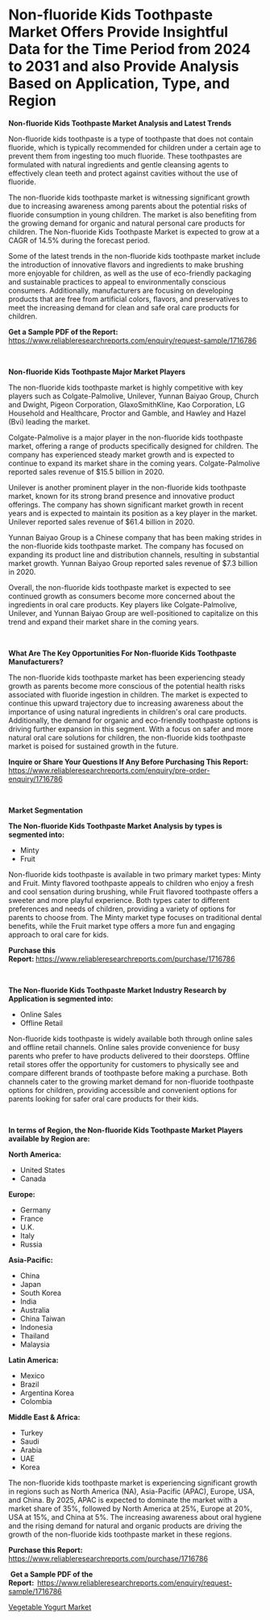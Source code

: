 <p><h1>Non-fluoride Kids Toothpaste Market Offers Provide Insightful Data for the Time Period from 2024 to 2031 and also Provide Analysis Based on Application, Type, and Region</h1></p><p><strong>Non-fluoride Kids Toothpaste Market Analysis and Latest Trends</strong></p>
<p><p>Non-fluoride kids toothpaste is a type of toothpaste that does not contain fluoride, which is typically recommended for children under a certain age to prevent them from ingesting too much fluoride. These toothpastes are formulated with natural ingredients and gentle cleansing agents to effectively clean teeth and protect against cavities without the use of fluoride.</p><p>The non-fluoride kids toothpaste market is witnessing significant growth due to increasing awareness among parents about the potential risks of fluoride consumption in young children. The market is also benefiting from the growing demand for organic and natural personal care products for children. The Non-fluoride Kids Toothpaste Market is expected to grow at a CAGR of 14.5% during the forecast period.</p><p>Some of the latest trends in the non-fluoride kids toothpaste market include the introduction of innovative flavors and ingredients to make brushing more enjoyable for children, as well as the use of eco-friendly packaging and sustainable practices to appeal to environmentally conscious consumers. Additionally, manufacturers are focusing on developing products that are free from artificial colors, flavors, and preservatives to meet the increasing demand for clean and safe oral care products for children.</p></p>
<p><strong>Get a Sample PDF of the Report:&nbsp;</strong> <a href="https://www.reliableresearchreports.com/enquiry/request-sample/1716786">https://www.reliableresearchreports.com/enquiry/request-sample/1716786</a></p>
<p>&nbsp;</p>
<p><strong>Non-fluoride Kids Toothpaste Major Market Players</strong></p>
<p><p>The non-fluoride kids toothpaste market is highly competitive with key players such as Colgate-Palmolive, Unilever, Yunnan Baiyao Group, Church and Dwight, Pigeon Corporation, GlaxoSmithKline, Kao Corporation, LG Household and Healthcare, Proctor and Gamble, and Hawley and Hazel (Bvi) leading the market.</p><p>Colgate-Palmolive is a major player in the non-fluoride kids toothpaste market, offering a range of products specifically designed for children. The company has experienced steady market growth and is expected to continue to expand its market share in the coming years. Colgate-Palmolive reported sales revenue of $15.5 billion in 2020.</p><p>Unilever is another prominent player in the non-fluoride kids toothpaste market, known for its strong brand presence and innovative product offerings. The company has shown significant market growth in recent years and is expected to maintain its position as a key player in the market. Unilever reported sales revenue of $61.4 billion in 2020.</p><p>Yunnan Baiyao Group is a Chinese company that has been making strides in the non-fluoride kids toothpaste market. The company has focused on expanding its product line and distribution channels, resulting in substantial market growth. Yunnan Baiyao Group reported sales revenue of $7.3 billion in 2020.</p><p>Overall, the non-fluoride kids toothpaste market is expected to see continued growth as consumers become more concerned about the ingredients in oral care products. Key players like Colgate-Palmolive, Unilever, and Yunnan Baiyao Group are well-positioned to capitalize on this trend and expand their market share in the coming years.</p></p>
<p>&nbsp;</p>
<p><strong>What Are The Key Opportunities For Non-fluoride Kids Toothpaste Manufacturers?</strong></p>
<p><p>The non-fluoride kids toothpaste market has been experiencing steady growth as parents become more conscious of the potential health risks associated with fluoride ingestion in children. The market is expected to continue this upward trajectory due to increasing awareness about the importance of using natural ingredients in children's oral care products. Additionally, the demand for organic and eco-friendly toothpaste options is driving further expansion in this segment. With a focus on safer and more natural oral care solutions for children, the non-fluoride kids toothpaste market is poised for sustained growth in the future.</p></p>
<p><strong>Inquire or Share Your Questions If Any Before Purchasing This Report:</strong> <a href="https://www.reliableresearchreports.com/enquiry/pre-order-enquiry/1716786">https://www.reliableresearchreports.com/enquiry/pre-order-enquiry/1716786</a></p>
<p>&nbsp;</p>
<p><strong>Market Segmentation</strong></p>
<p><strong>The Non-fluoride Kids Toothpaste Market Analysis by types is segmented into:</strong></p>
<p><ul><li>Minty</li><li>Fruit</li></ul></p>
<p><p>Non-fluoride kids toothpaste is available in two primary market types: Minty and Fruit. Minty flavored toothpaste appeals to children who enjoy a fresh and cool sensation during brushing, while Fruit flavored toothpaste offers a sweeter and more playful experience. Both types cater to different preferences and needs of children, providing a variety of options for parents to choose from. The Minty market type focuses on traditional dental benefits, while the Fruit market type offers a more fun and engaging approach to oral care for kids.</p></p>
<p><strong>Purchase this Report:&nbsp;</strong><a href="https://www.reliableresearchreports.com/purchase/1716786">https://www.reliableresearchreports.com/purchase/1716786</a></p>
<p>&nbsp;</p>
<p><strong>The Non-fluoride Kids Toothpaste Market Industry Research by Application is segmented into:</strong></p>
<p><ul><li>Online Sales</li><li>Offline Retail</li></ul></p>
<p><p>Non-fluoride kids toothpaste is widely available both through online sales and offline retail channels. Online sales provide convenience for busy parents who prefer to have products delivered to their doorsteps. Offline retail stores offer the opportunity for customers to physically see and compare different brands of toothpaste before making a purchase. Both channels cater to the growing market demand for non-fluoride toothpaste options for children, providing accessible and convenient options for parents looking for safer oral care products for their kids.</p></p>
<p>&nbsp;</p>
<p><strong>In terms of Region, the Non-fluoride Kids Toothpaste Market Players available by Region are:</strong></p>
<p>
    <p> <strong> North America: </strong>
        <ul>
            <li>United States</li>
            <li>Canada</li>
        </ul>
        </p> 
    <p> <strong> Europe: </strong>
        <ul>
            <li>Germany</li>
            <li>France</li>
            <li>U.K.</li>
            <li>Italy</li>
            <li>Russia</li>
        </ul>
        </p> 
    <p> <strong> Asia-Pacific: </strong>
        <ul>
            <li>China</li>
            <li>Japan</li>
            <li>South Korea</li>
            <li>India</li>
            <li>Australia</li>
            <li>China Taiwan</li>
            <li>Indonesia</li>
            <li>Thailand</li>
            <li>Malaysia</li>
        </ul>
        </p> 
    <p> <strong> Latin America: </strong>
        <ul>
            <li>Mexico</li>
            <li>Brazil</li>
            <li>Argentina Korea</li>
            <li>Colombia</li>
        </ul>
        </p> 
    <p> <strong> Middle East & Africa: </strong>
        <ul>
            <li>Turkey</li>
            <li>Saudi</li>
            <li>Arabia</li>
            <li>UAE</li>
            <li>Korea</li>
        </ul>
    </p>
    </p>
<p><p>The non-fluoride kids toothpaste market is experiencing significant growth in regions such as North America (NA), Asia-Pacific (APAC), Europe, USA, and China. By 2025, APAC is expected to dominate the market with a market share of 35%, followed by North America at 25%, Europe at 20%, USA at 15%, and China at 5%. The increasing awareness about oral hygiene and the rising demand for natural and organic products are driving the growth of the non-fluoride kids toothpaste market in these regions.</p></p>
<p><strong>Purchase this Report: </strong><a href="https://www.reliableresearchreports.com/purchase/1716786">https://www.reliableresearchreports.com/purchase/1716786</a></p>
<p>&nbsp;<strong>Get a Sample PDF of the Report:&nbsp;&nbsp;</strong><a href="https://www.reliableresearchreports.com/enquiry/request-sample/1716786">https://www.reliableresearchreports.com/enquiry/request-sample/1716786</a></p>
<p><strong></strong></p>
<p><p><a href="https://github.com/beatblasta/Market-Research-Report-List-2/blob/main/vegetable-yogurt-market.md">Vegetable Yogurt Market</a></p></p>
